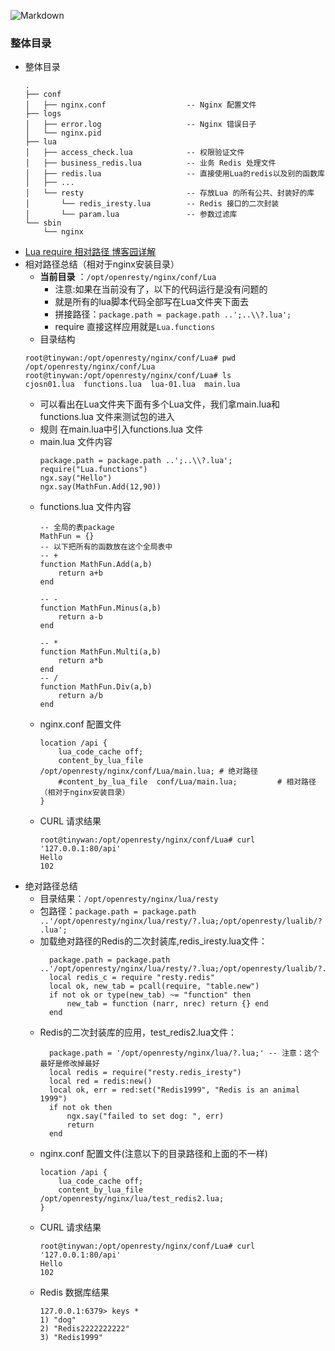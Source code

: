 ![Markdown](https://github.com/Tinywan/Lua-Nginx-Redis/blob/master/Images/nginx-hls-locations.png)
### 整体目录
+ 整体目录
    ```
    .
    ├── conf
    │   ├── nginx.conf                  -- Nginx 配置文件
    ├── logs
    │   ├── error.log                   -- Nginx 错误日子
    │   └── nginx.pid
    ├── lua
    │   ├── access_check.lua            -- 权限验证文件
    │   ├── business_redis.lua          -- 业务 Redis 处理文件
    │   ├── redis.lua                   -- 直接使用Lua的redis以及别的函数库
    │   ├── ...
    │   └── resty                       -- 存放Lua 的所有公共、封装好的库
    │       └── redis_iresty.lua        -- Redis 接口的二次封装
    │       └── param.lua               -- 参数过滤库
    └── sbin
        └── nginx
    ```
+ [Lua require 相对路径 博客园详解](http://www.cnblogs.com/smallboat/p/5552407.html)
+ 相对路径总结（相对于nginx安装目录）
    + **当前目录** ：`/opt/openresty/nginx/conf/Lua`
        + 注意:如果在当前没有了，以下的代码运行是没有问题的
        + 就是所有的lua脚本代码全部写在Lua文件夹下面去
        + 拼接路径：`package.path = package.path ..';..\\?.lua';`
        + require 直接这样应用就是`Lua.functions`
    + 目录结构
    ```
    root@tinywan:/opt/openresty/nginx/conf/Lua# pwd
    /opt/openresty/nginx/conf/Lua
    root@tinywan:/opt/openresty/nginx/conf/Lua# ls
    cjosn01.lua  functions.lua  lua-01.lua  main.lua
    ```
    + 可以看出在Lua文件夹下面有多个Lua文件，我们拿main.lua和functions.lua 文件来测试包的进入
    + 规则 在main.lua中引入functions.lua 文件
    + main.lua 文件内容
        ```
        package.path = package.path ..';..\\?.lua';
        require("Lua.functions")
        ngx.say("Hello")
        ngx.say(MathFun.Add(12,90))
        ```
    + functions.lua 文件内容
        ```
        -- 全局的表package
        MathFun = {}
        -- 以下把所有的函数放在这个全局表中
        -- +
        function MathFun.Add(a,b)
            return a+b
        end

        -- -
        function MathFun.Minus(a,b)
            return a-b
        end

        -- *
        function MathFun.Multi(a,b)
            return a*b
        end
        -- /
        function MathFun.Div(a,b)
            return a/b
        end
        ```
    + nginx.conf 配置文件
        ```
        location /api {
            lua_code_cache off;
            content_by_lua_file   /opt/openresty/nginx/conf/Lua/main.lua; # 绝对路径
            #content_by_lua_file  conf/Lua/main.lua;         # 相对路径（相对于nginx安装目录）
        }
        ```  
    + CURL 请求结果
        ```
        root@tinywan:/opt/openresty/nginx/conf/Lua# curl '127.0.0.1:80/api'
        Hello
        102
        ```
+ 绝对路径总结
    + 目录结果：`/opt/openresty/nginx/lua/resty`
    + 包路径：`package.path = package.path ..'/opt/openresty/nginx/lua/resty/?.lua;/opt/openresty/lualib/?.lua';`                                   
    + 加载绝对路径的Redis的二次封装库,redis_iresty.lua文件：
      ``` 
        package.path = package.path ..'/opt/openresty/nginx/lua/resty/?.lua;/opt/openresty/lualib/?.lua';
        local redis_c = require "resty.redis"
        local ok, new_tab = pcall(require, "table.new")
        if not ok or type(new_tab) ~= "function" then
            new_tab = function (narr, nrec) return {} end
        end
      ```   
    + Redis的二次封装库的应用，test_redis2.lua文件：
      ``` 
        package.path = '/opt/openresty/nginx/lua/?.lua;' -- 注意：这个最好是修改掉最好
        local redis = require("resty.redis_iresty")
        local red = redis:new()
        local ok, err = red:set("Redis1999", "Redis is an animal 1999")
        if not ok then
            ngx.say("failed to set dog: ", err)
            return
        end
      ```                                  
    + nginx.conf 配置文件(注意以下的目录路径和上面的不一样)
        ```
        location /api {
            lua_code_cache off;
            content_by_lua_file /opt/openresty/nginx/lua/test_redis2.lua;
        }
        ```  
    + CURL 请求结果
        ```
        root@tinywan:/opt/openresty/nginx/conf/Lua# curl '127.0.0.1:80/api'
        Hello
        102
        ```      
     + Redis 数据库结果
        ```
        127.0.0.1:6379> keys *
        1) "dog"
        2) "Redis2222222222"
        3) "Redis1999"
        ```                                
                   